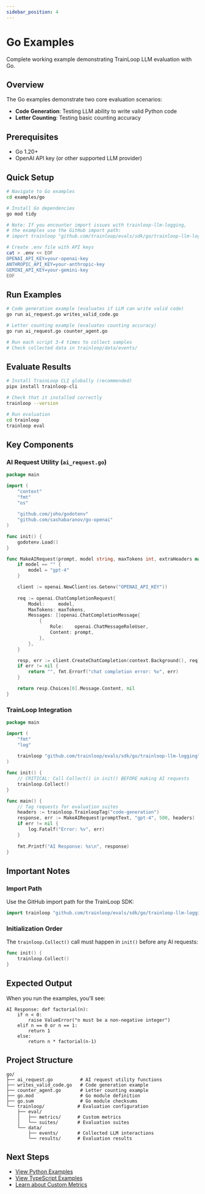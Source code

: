 ```yaml
---
sidebar_position: 4
---
```


# Go Examples

Complete working example demonstrating TrainLoop LLM evaluation with Go.

## Overview

The Go examples demonstrate two core evaluation scenarios:
- **Code Generation**: Testing LLM ability to write valid Python code
- **Letter Counting**: Testing basic counting accuracy

## Prerequisites

- Go 1.20+
- OpenAI API key (or other supported LLM provider)

## Quick Setup

```bash
# Navigate to Go examples
cd examples/go

# Install Go dependencies
go mod tidy

# Note: If you encounter import issues with trainloop-llm-logging,
# the examples use the GitHub import path:
# import trainloop "github.com/trainloop/evals/sdk/go/trainloop-llm-logging"

# Create .env file with API keys
cat > .env << EOF
OPENAI_API_KEY=your-openai-key
ANTHROPIC_API_KEY=your-anthropic-key  
GEMINI_API_KEY=your-gemini-key
EOF
```

## Run Examples

```bash
# Code generation example (evaluates if LLM can write valid code)
go run ai_request.go writes_valid_code.go

# Letter counting example (evaluates counting accuracy)  
go run ai_request.go counter_agent.go

# Run each script 3-4 times to collect samples
# Check collected data in trainloop/data/events/
```

## Evaluate Results

```bash
# Install TrainLoop CLI globally (recommended)
pipx install trainloop-cli

# Check that it installed correctly
trainloop --version

# Run evaluation
cd trainloop
trainloop eval
```

## Key Components

### AI Request Utility (`ai_request.go`)

```go
package main

import (
    "context"
    "fmt"
    "os"
    
    "github.com/joho/godotenv"
    "github.com/sashabaranov/go-openai"
)

func init() {
    godotenv.Load()
}

func MakeAIRequest(prompt, model string, maxTokens int, extraHeaders map[string]string) (string, error) {
    if model == "" {
        model = "gpt-4"
    }

    client := openai.NewClient(os.Getenv("OPENAI_API_KEY"))
    
    req := openai.ChatCompletionRequest{
        Model:     model,
        MaxTokens: maxTokens,
        Messages: []openai.ChatCompletionMessage{
            {
                Role:    openai.ChatMessageRoleUser,
                Content: prompt,
            },
        },
    }

    resp, err := client.CreateChatCompletion(context.Background(), req)
    if err != nil {
        return "", fmt.Errorf("chat completion error: %v", err)
    }

    return resp.Choices[0].Message.Content, nil
}
```

### TrainLoop Integration

```go
package main

import (
    "fmt"
    "log"
    
    trainloop "github.com/trainloop/evals/sdk/go/trainloop-llm-logging"
)

func init() {
    // CRITICAL: Call Collect() in init() BEFORE making AI requests
    trainloop.Collect()
}

func main() {
    // Tag requests for evaluation suites
    headers := trainloop.TrainloopTag("code-generation")
    response, err := MakeAIRequest(promptText, "gpt-4", 500, headers)
    if err != nil {
        log.Fatalf("Error: %v", err)
    }
    
    fmt.Printf("AI Response: %s\n", response)
}
```

## Important Notes

### Import Path

Use the GitHub import path for the TrainLoop SDK:

```go
import trainloop "github.com/trainloop/evals/sdk/go/trainloop-llm-logging"
```

### Initialization Order

The `trainloop.Collect()` call must happen in `init()` before any AI requests:

```go
func init() {
    trainloop.Collect()
}
```

## Expected Output

When you run the examples, you'll see:

```
AI Response: def factorial(n):
    if n < 0:
        raise ValueError("n must be a non-negative integer")
    elif n == 0 or n == 1:
        return 1
    else:
        return n * factorial(n-1)
```

## Project Structure

```
go/
├── ai_request.go          # AI request utility functions
├── writes_valid_code.go   # Code generation example
├── counter_agent.go       # Letter counting example
├── go.mod                 # Go module definition
├── go.sum                 # Go module checksums
└── trainloop/            # Evaluation configuration
    ├── eval/
    │   ├── metrics/      # Custom metrics
    │   └── suites/       # Evaluation suites
    └── data/
        ├── events/       # Collected LLM interactions
        └── results/      # Evaluation results
```

## Next Steps

- [View Python Examples](../python/getting-started.md)
- [View TypeScript Examples](../typescript/getting-started.md)
- [Learn about Custom Metrics](../../tutorials/advanced-metrics.md)